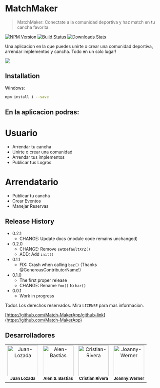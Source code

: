 # MatchMaker
> MatchMaker: Conectate a la comunidad deportiva y haz match en tu cancha favorita.

[![NPM Version][npm-image]][npm-url]
[![Build Status][travis-image]][travis-url]
[![Downloads Stats][npm-downloads]][npm-url]

Una aplicacion en la que puedes unirte o crear una comunidad deportiva, arrendar implementos y cancha. Todo en un solo lugar!

![](header.png)

## Installation

Windows:

```sh
npm install i --save
```

## En la aplicacion podras:

# Usuario

- Arrendar tu cancha
- Unirte o crear una comunidad
- Arrendar tus implementos
- Publicar tus Logros

# Arrendatario

- Publicar tu cancha
- Crear Eventos
- Manejar Reservas



## Release History

* 0.2.1
    * CHANGE: Update docs (module code remains unchanged)
* 0.2.0
    * CHANGE: Remove `setDefaultXYZ()`
    * ADD: Add `init()`
* 0.1.1
    * FIX: Crash when calling `baz()` (Thanks @GenerousContributorName!)
* 0.1.0
    * The first proper release
    * CHANGE: Rename `foo()` to `bar()`
* 0.0.1
    * Work in progress

Todos Los derechos reservados. Mira ``LICENSE`` para mas informacion.

[https://github.com/Match-MakerApp/github-link](https://github.com/Match-MakerApp)

## Desarrolladores

<table>
  <tr>
     <td align="center"><a href="https://github.com/Juan-Lozada"><img src="https://avatars.githubusercontent.com/u/103466033?v=4" width="100px;" alt="Juan-Lozada"/>        <br/><sub><b>Juan Lozada</b></sub></a></td>
    <tc>
     <td align="center"><a href="https://github.com/BOR34LIS"><img src="https://avatars.githubusercontent.com/u/95000215?v=4" width="100px;" alt="Alen-Bastias"/>            <br/><sub><b>Alen S. Bastias</b></sub></a></td>
    </tc>
    <tc> 
     <td align="center"><a href="https://github.com/krhiz1988"><img src="https://avatars.githubusercontent.com/u/19410168?v=4" width="100px;" alt="Cristian-Rivera"/>        <br/><sub><b>Cristian Rivera</b></sub></a></td>
    </tc>
    <tc>
     <td align="center"><a href="https://github.com/jjwernerm"><img src="https://avatars.githubusercontent.com/u/23624731?v=4" width="100px;" alt="Joanny-Werner"/>        <br/><sub><b>Joanny Werner</b></sub></a></td>
    </tc>
  </tr>
</table>
  

<!-- Markdown link & img dfn's -->
[npm-image]: https://img.shields.io/npm/v/datadog-metrics.svg?style=flat-square
[npm-url]: https://npmjs.org/package/datadog-metrics
[npm-downloads]: https://img.shields.io/npm/dm/datadog-metrics.svg?style=flat-square
[travis-image]: https://img.shields.io/travis/dbader/node-datadog-metrics/master.svg?style=flat-square
[travis-url]: https://travis-ci.org/dbader/node-datadog-metrics
[wiki]: https://github.com/yourname/yourproject/wiki



